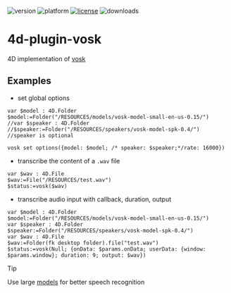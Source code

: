![version](https://img.shields.io/badge/version-20%2B-E23089)
![platform](https://img.shields.io/static/v1?label=platform&message=mac-intel%20|%20mac-arm%20|%20win-64&color=blue)
[![license](https://img.shields.io/github/license/miyako/4d-plugin-vosk)](LICENSE)
![downloads](https://img.shields.io/github/downloads/miyako/4d-plugin-vosk/total)

# 4d-plugin-vosk

4D implementation of [vosk](https://github.com/alphacep/vosk-api)

## Examples

* set global options
  
```4d
var $model : 4D.Folder
$model:=Folder("/RESOURCES/models/vosk-model-small-en-us-0.15/")
//var $speaker : 4D.Folder
//$speaker:=Folder("/RESOURCES/speakers/vosk-model-spk-0.4/")
//speaker is optional

vosk set options({model: $model; /* speaker: $speaker;*/rate: 16000})
```  



* transcribe the content of a `.wav` file

```4d
var $wav : 4D.File
$wav:=File("/RESOURCES/test.wav")
$status:=vosk($wav)
```

* transcribe audio input with callback, duration, output

```4d
var $model : 4D.Folder
$model:=Folder("/RESOURCES/models/vosk-model-small-en-us-0.15/")
var $speaker : 4D.Folder
$speaker:=Folder("/RESOURCES/speakers/vosk-model-spk-0.4/")
var $wav : 4D.File
$wav:=Folder(fk desktop folder).file("test.wav")
$status:=vosk(Null; {onData: $params.onData; userData: {window: $params.window}; duration: 9; output: $wav})
```

> [!TIP]
> Use large [models](https://alphacephei.com/vosk/models) for better speech recognition
